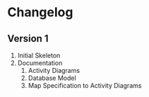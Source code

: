 # Changelog

## Version 1

1. Initial Skeleton
2. Documentation
    1. Activity Diagrams
    2. Database Model
    3. Map Specification to Activity Diagrams